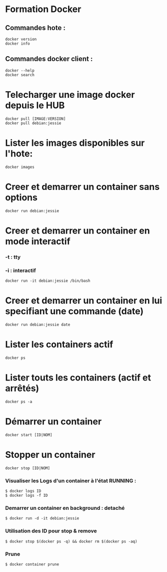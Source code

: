 # Formation Docker

## Commandes hote :
```
docker version
docker info
```
## Commandes docker client :
```
docker --help
docker search
```

# Telecharger une image docker depuis le HUB
```
docker pull [IMAGE:VERSION]
docker pull debian:jessie
```

# Lister les images disponibles sur l'hote:
```
docker images
```

# Creer et demarrer un container sans options 
```docker run debian:jessie```

# Creer et demarrer un container en mode interactif
### -t : tty
### -i : interactif
```docker run -it debian:jessie /bin/bash```

# Creer et demarrer un container en lui specifiant une commande (date) 
```docker run debian:jessie date```

# Lister les containers actif 
```docker ps```

# Lister touts les containers (actif et arrêtés)
```docker ps -a```

# Démarrer un container
```docker start [ID|NOM]```

# Stopper un container
```docker stop [ID|NOM]```

### Visualiser les Logs d'un container à l'état RUNNING :
```
$ docker logs ID
$ docker logs -f ID
```

### Demarrer un container en background : detaché
```$ docker run -d -it debian:jessie```

### Utilisation des ID pour stop & remove 
```$ docker stop $(docker ps -q) && docker rm $(docker ps -aq)```

### Prune 
```$ docker container prune```

